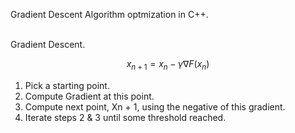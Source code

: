 Gradient Descent Algorithm optmization in C++.

<br>
Gradient Descent.

$$
x_{n+1} = x_n - \gamma \nabla F(x_n)
$$

1. Pick a starting point.
2. Compute Gradient at this point.
3. Compute next point, Xn + 1, using the negative of this gradient.
4.  Iterate steps 2 & 3 until some threshold reached.

​
 
